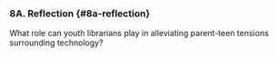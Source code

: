 ### 8A. Reflection {#8a-reflection}

What role can youth librarians play in alleviating parent-teen tensions surrounding technology?

